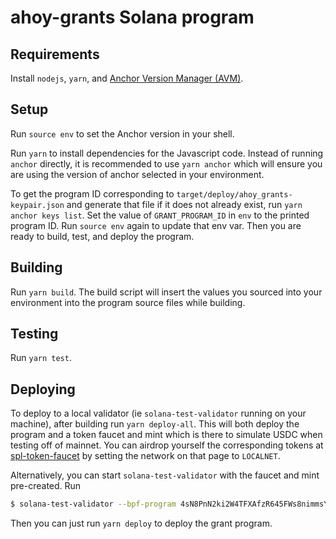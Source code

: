 # ahoy-grants Solana program

## Requirements

Install `nodejs`, `yarn`, and [Anchor Version Manager
(AVM)](https://book.anchor-lang.com/anchor_references/avm.html).

## Setup

Run `source env` to set the Anchor version in your shell.

Run `yarn` to install dependencies for the Javascript code. Instead of running
`anchor` directly, it is recommended to use `yarn anchor` which will ensure you
are using the version of anchor selected in your environment.

To get the program ID corresponding to `target/deploy/ahoy_grants-keypair.json`
and generate that file if it does not already exist, run `yarn anchor keys
list`. Set the value of `GRANT_PROGRAM_ID` in `env` to the printed program ID.
Run `source env` again to update that env var. Then you are ready to build,
test, and deploy the program.

## Building

Run `yarn build`. The build script will insert the values you sourced into your
environment into the program source files while building.

## Testing

Run `yarn test`.

## Deploying

To deploy to a local validator (ie `solana-test-validator` running on your
machine), after building run `yarn deploy-all`. This will both deploy the
program and a token faucet and mint which is there to simulate USDC when testing
off of mainnet. You can airdrop yourself the corresponding tokens at
[spl-token-faucet](https://spl-token-faucet.com/) by setting the network on that
page to `LOCALNET`.

Alternatively, you can start `solana-test-validator` with the faucet and mint
pre-created. Run

```sh
$ solana-test-validator --bpf-program 4sN8PnN2ki2W4TFXAfzR645FWs8nimmsYeNtxM8RBK6A spl_token_faucet.so --account Gh9ZwEmdLJ8DscKNTkTqPbNwLNNBjuSzaG9Vp2KGtKJr faucet_mint_Gh9ZwEmdLJ8DscKNTkTqPbNwLNNBjuSzaG9Vp2KGtKJr.json
```

Then you can just run `yarn deploy` to deploy the grant program.
